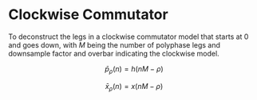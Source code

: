 # Clockwise Commutator

To deconstruct the legs in a clockwise commutator model that starts at 0 and goes down, with $M$ being the number 
of polyphase legs and downsample factor and overbar indicating the clockwise model.

$$ \bar{p}_{\rho} \left( n \right) = h \left( n M - \rho \right) $$

$$ \bar{x}_{\rho} \left( n \right) = x \left( n M - \rho \right) $$



